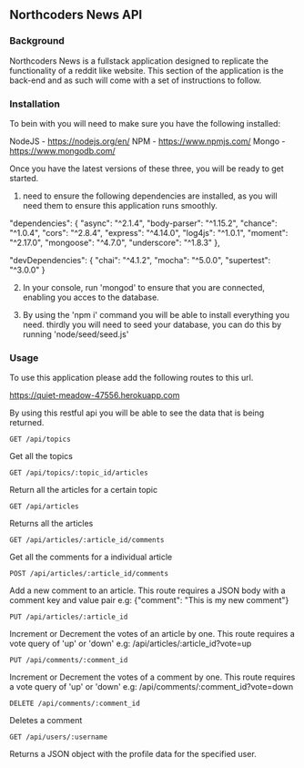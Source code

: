## Northcoders News API

### Background

Northcoders News is a fullstack application designed to replicate the functionality of a reddit like website.
This section of the application is the back-end and as such will come with a set of instructions to follow.

### Installation

To bein with you will need to make sure you have the following installed:

NodeJS - https://nodejs.org/en/
NPM - https://www.npmjs.com/
Mongo - https://www.mongodb.com/

Once you have the latest versions of these three, you will be ready to get started.

1. need to ensure the following dependencies are installed, as you will need them to ensure this application runs smoothly.

  "dependencies": {
    "async": "^2.1.4",
    "body-parser": "^1.15.2",
    "chance": "^1.0.4",
    "cors": "^2.8.4",
    "express": "^4.14.0",
    "log4js": "^1.0.1",
    "moment": "^2.17.0",
    "mongoose": "^4.7.0",
    "underscore": "^1.8.3"
  },

  "devDependencies": {
    "chai": "^4.1.2",
    "mocha": "^5.0.0",
    "supertest": "^3.0.0"
  }

  2. In your console, run 'mongod' to ensure that you are connected, enabling you acces to the database.
  
  
  3. By using the 'npm i' command you will be able to install everything you need.
  thirdly you will need to seed your database, you can do this by running 'node/seed/seed.js'





### Usage

To use this application please add the following routes to this url. 

https://quiet-meadow-47556.herokuapp.com

By using this restful api you will be able to see the data that is being returned.

```
GET /api/topics
```
Get all the topics

```
GET /api/topics/:topic_id/articles
```
Return all the articles for a certain topic

```
GET /api/articles
```
Returns all the articles

```
GET /api/articles/:article_id/comments
```
Get all the comments for a individual article

```
POST /api/articles/:article_id/comments
```
Add a new comment to an article. This route requires a JSON body with a comment key and value pair
e.g: {"comment": "This is my new comment"}

```
PUT /api/articles/:article_id
```
Increment or Decrement the votes of an article by one. This route requires a vote query of 'up' or 'down'
e.g: /api/articles/:article_id?vote=up

```
PUT /api/comments/:comment_id
```
Increment or Decrement the votes of a comment by one. This route requires a vote query of 'up' or 'down'
e.g: /api/comments/:comment_id?vote=down

```
DELETE /api/comments/:comment_id
```
Deletes a comment

```
GET /api/users/:username
```
Returns a JSON object with the profile data for the specified user.
